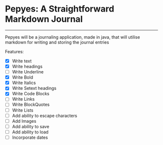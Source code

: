 # Pepyes: A Straightforward Markdown Journal
*********
Pepyes will be a journaling application, made in java, that will utilise markdown for writing and storing the journal entries

Features:
- [x] Write text
- [x] Write headings
- [ ] Write Underline 
- [x] Write Bold 
- [x] Write Italics
- [x] Write Setext headings 
- [x] Write Code Blocks
- [ ] Write Links
- [ ] Write BlockQuotes
- [ ] Write Lists
- [ ] Add ability to escape characters 
- [ ] Add Images
- [ ] Add ability to save
- [ ] Add ability to load
- [ ] Incorporate dates
